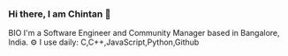 ### Hi there, I am Chintan 👋

<!--
**chintanp325/chintanp325** is a ✨ _special_ ✨ repository because its `README.md` (this file) appears on your GitHub profile.

Here are some ideas to get you started:

- 🔭 I’m currently working on ...
- 🌱 I’m currently learning ...
- 👯 I’m looking to collaborate on ...
- 🤔 I’m looking for help with ...
- 💬 Ask me about ...
- 📫 How to reach me: ...
- 😄 Pronouns: ...
- ⚡ Fun fact: ...
-->


BIO
I'm a Software Engineer and Community Manager based in Bangalore, India.
⚙️ I use daily: C,C++,JavaScript,Python,Github
